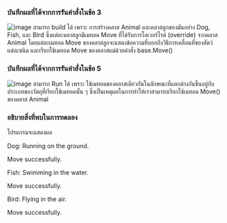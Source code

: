 ### บันทึกผลที่ได้จากการรันคำสั่งในข้อ 3
![image](https://github.com/VisawaPRO/03376836-OOP-2566-Lab-11/assets/144195555/1de82127-7e3b-40fe-93c0-05bde90176dc)
สามารถ build ได้ เพราะ การสร้างคลาส Animal และคลาสลูกของมันอย่าง Dog, Fish, และ Bird ซึ่งแต่ละคลาสลูกมีเมทอด Move ที่ได้รับการโอเวอร์ไรด์ (override) จากคลาส Animal โดยแต่ละเมทอด Move ของคลาสลูกจะแสดงข้อความที่บอกถึงวิธีการเคลื่อนที่ของสัตว์แต่ละชนิด และเรียกใช้เมทอด Move ของคลาสแม่ด้วยคำสั่ง base.Move()
### บันทึกผลที่ได้จากการรันคำสั่งในข้อ 5
![image](https://github.com/VisawaPRO/03376836-OOP-2566-Lab-11/assets/144195555/cbe6f96d-08d3-481e-8aed-b087567c7349)
สามารถ Run ได้ เพราะ ใช้เมทอดของคลาสเดียวกันในลักษณะที่แตกต่างกันขึ้นอยู่กับประเภทของวัตถุที่เรียกใช้เมทอดนั้น ๆ ซึ่งเป็นเหตุผลในการทำให้เราสามารถเรียกใช้เมทอด Move() ของคลาส Animal
### อธิบายสิ่งที่พบในการทดลอง
โปรแกรมจะแสดงผล

Dog: Running on the ground.

Move successfully.

Fish: Swimming in the water.

Move successfully.

Bird: Flying in the air.

Move successfully.





